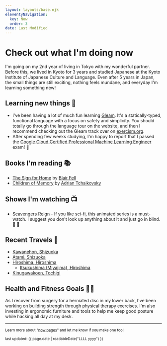 ```yaml
---
layout: layouts/base.njk
eleventyNavigation:
  key: Now
  order: 3
date: Last Modified
---
```


# Check out what I'm doing now

I'm going on my 2nd year of living in Tokyo with my wonderful partner.
Before this, we lived in Kyoto for 3 years and studied Japanese at the Kyoto Institute of Japanese Culture and Language.
Even after 5 years in Japan, the small things are still exciting,
nothing feels mundane, and everyday I'm learning something new!

## Learning new things 🧠

- I've been having a lot of much fun learning [Gleam](https://gleam.run/). It's a statically-typed, functional language with a focus on safety and simplicity.
  You should totally go through the language tour on the website, and then I recommend checking out the Gleam track over on [exercism.org](https://exercism.org/tracks/gleam).
- After spending few weeks studying, I'm happy to report that I passed the
  [Google Cloud Certified Professional Machine Learning Engineer](https://www.credly.com/badges/1b121c72-48ab-4b75-b99f-51d6209c40f0) exam! 🎉

## Books I'm reading 📚

- [The Sign for Home](https://www.goodreads.com/book/show/58438605-the-sign-for-home)
  by [Blair Fell](https://www.goodreads.com/author/show/21621486.Blair_Fell)
- [Children of Memory](https://www.goodreads.com/book/show/60850767-children-of-memory)
  by [Adrian Tchaikovsky](https://www.goodreads.com/author/show/1445909.Adrian_Tchaikovsky)

## Shows I'm watching 📺

- [Scavengers Reign](https://www.imdb.com/title/tt21056886/) - If you like sci-fi, this animated series is a must-watch.
  I suggest you don't look up anything about it and just go in blind. 🤯 💯

## Recent Travels 🗾

- [Kawanehon, Shizuoka](https://maps.app.goo.gl/JzXyBGEFrp6wsyfZ9)
- [Atami, Shizuoka](https://maps.app.goo.gl/S6kRbtSkosZ5LwRA7)
- [Hiroshima, Hiroshima](https://maps.app.goo.gl/bgFmVoyPZTeiTs8E8)
  - [Itsukushima (Miyajima), Hiroshima](https://maps.app.goo.gl/p4Axd9BkesGVd2XZ6)
- [Kinugawakoen, Tochigi](http://www.kinugawa-onsen.com/lg_en/)

## Health and Fitness Goals 💪✨

As I recover from surgery for a herniated disc in my lower back, I've been working on building strength through physical therapy exercises. I'm also investing in ergonomic furniture and tools to help me keep good posture while hacking all day at my desk.

---

<small>Learn more about "[now pages](https://nownownow.com/about)" and let me know if you make one too!</small>

<small>last updated: {{ page.date | readableDate("LLLL yyyy") }}</small>

